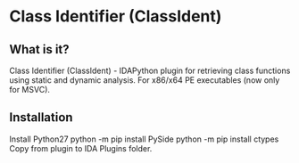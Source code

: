 # Class Identifier (ClassIdent)
## What is it?
Class Identifier (ClassIdent) - IDAPython plugin for retrieving class functions using static and dynamic analysis.
For x86/x64 PE executables (now only for MSVC).

## Installation
Install Python27
python -m pip install PySide
python -m pip install ctypes
Copy from plugin to IDA Plugins folder.
